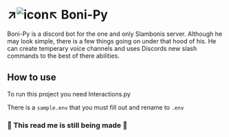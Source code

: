 #  ↗![icon](https://cdn.discordapp.com/avatars/819606905735479356/e2d4a2b57871c9c15452f0e5eecb9d5e.png)↖ Boni-Py
Boni-Py is a discord bot for the one and only Slambonis server. Although he may look simple, there is a few things going on under that hood of his. He can create temperary voice channels and uses Discords new slash commands to the best of there abilities.

## How to use
To run this project you need Interactions.py

There is a `sample.env` that you must fill out and rename to `.env`

### 🚧 This read me is still being made 🚧

